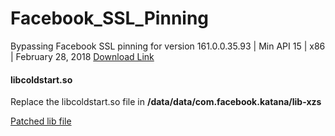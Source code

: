 # Facebook_SSL_Pinning
Bypassing Facebook SSL pinning for version 161.0.0.35.93 | Min API 15 | x86 | February 28, 2018 
[Download Link](https://www.apkmirror.com/apk/facebook-2/facebook/facebook-161-0-0-35-93-release/facebook-161-0-0-35-93-4-android-apk-download/)


#### libcoldstart.so

Replace the libcoldstart.so file in **/data/data/com.facebook.katana/lib-xzs**


[Patched lib file](https://github.com/pouyadarabi/Facebook_SSL_Pinning/blob/master/x86/libcoldstart.so)

